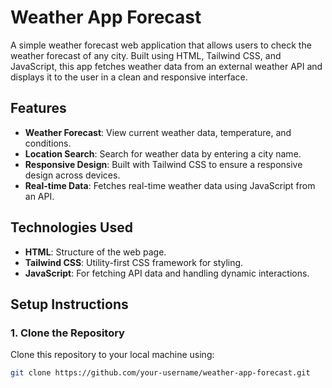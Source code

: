# Weather App Forecast

A simple weather forecast web application that allows users to check the weather forecast of any city. Built using HTML, Tailwind CSS, and JavaScript, this app fetches weather data from an external weather API and displays it to the user in a clean and responsive interface.

## Features

- **Weather Forecast**: View current weather data, temperature, and conditions.
- **Location Search**: Search for weather data by entering a city name.
- **Responsive Design**: Built with Tailwind CSS to ensure a responsive design across devices.
- **Real-time Data**: Fetches real-time weather data using JavaScript from an API.

## Technologies Used

- **HTML**: Structure of the web page.
- **Tailwind CSS**: Utility-first CSS framework for styling.
- **JavaScript**: For fetching API data and handling dynamic interactions.


## Setup Instructions

### 1. Clone the Repository
Clone this repository to your local machine using:

```bash
git clone https://github.com/your-username/weather-app-forecast.git
